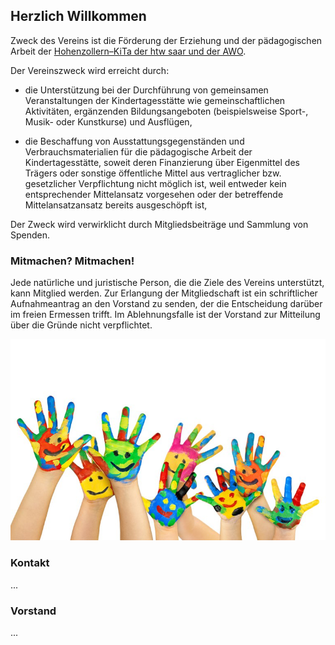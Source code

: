 ## Herzlich Willkommen

Zweck des Vereins ist die Förderung der Erziehung und der pädagogischen Arbeit der [Hohenzollern–KiTa der htw saar und der AWO](https://www.htwsaar.de/studium-und-lehre/service-und-beratung/rund-ums-studium/kindertagesstaette).

Der Vereinszweck wird erreicht durch: 
 * die Unterstützung bei der Durchführung von gemeinsamen Veranstaltungen der Kindertagesstätte wie gemeinschaftlichen Aktivitäten, ergänzenden Bildungsangeboten (beispielsweise Sport-, Musik- oder Kunstkurse) und Ausflügen,

 * die Beschaffung von Ausstattungsgegenständen und Verbrauchsmaterialien für die pädagogische Arbeit der Kindertagesstätte, soweit deren Finanzierung über Eigenmittel des Trägers oder sonstige öffentliche Mittel aus vertraglicher bzw. gesetzlicher Verpflichtung nicht möglich ist, weil entweder kein entsprechender Mittelansatz vorgesehen oder der betreffende Mittelansatzansatz bereits ausgeschöpft ist,

Der Zweck wird verwirklicht durch Mitgliedsbeiträge und Sammlung von Spenden. 


### Mitmachen? Mitmachen!
Jede natürliche und juristische Person, die die Ziele des Vereins unterstützt, kann Mitglied werden. Zur Erlangung der Mitgliedschaft ist ein schriftlicher Aufnahmeantrag an den Vorstand zu senden, der die Entscheidung darüber im freien Ermessen trifft. Im Ablehnungsfalle ist der Vorstand zur Mitteilung über die Gründe nicht verpflichtet. 

![Haende](assets/gfx/haende.jpg)


### Kontakt
...


### Vorstand
...
